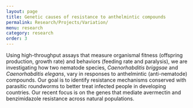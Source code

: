 ```yaml
---
layout: page
title: Genetic causes of resistance to anthelmintic compounds
permalink: Research/Projects/Variation/
menu: research
category: research
order: 3
---
```


Using high-throughput assays that measure organismal fitness (offspring production, growth rate) and behaviors (feeding rate and paralysis), we are investigating how two nematode species, *Caenorhabditis briggsae* and *Caenorhabditis elegans*, vary in responses to anthelmintic (anti-nematode) compounds. Our goal is to identify resistance mechanisms conserved with parasitic roundworms to better treat infected people in developing countries. Our recent focus is on the genes that mediate avermectin and benzimidazole resistance across natural populations.

